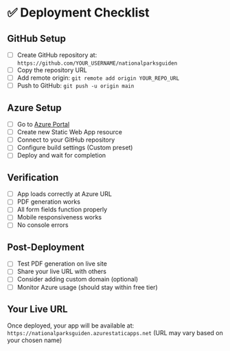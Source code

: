 # ✅ Deployment Checklist

## GitHub Setup
- [ ] Create GitHub repository at: `https://github.com/YOUR_USERNAME/nationalparksguiden`
- [ ] Copy the repository URL
- [ ] Add remote origin: `git remote add origin YOUR_REPO_URL`
- [ ] Push to GitHub: `git push -u origin main`

## Azure Setup
- [ ] Go to [Azure Portal](https://portal.azure.com)
- [ ] Create new Static Web App resource
- [ ] Connect to your GitHub repository
- [ ] Configure build settings (Custom preset)
- [ ] Deploy and wait for completion

## Verification
- [ ] App loads correctly at Azure URL
- [ ] PDF generation works
- [ ] All form fields function properly
- [ ] Mobile responsiveness works
- [ ] No console errors

## Post-Deployment
- [ ] Test PDF generation on live site
- [ ] Share your live URL with others
- [ ] Consider adding custom domain (optional)
- [ ] Monitor Azure usage (should stay within free tier)

## Your Live URL
Once deployed, your app will be available at:
`https://nationalparksguiden.azurestaticapps.net`
(URL may vary based on your chosen name)
